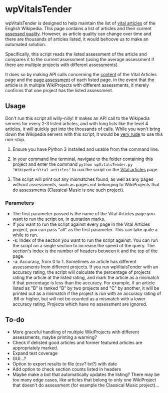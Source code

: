 # wpVitalsTender
wpVitalsTender is designed to help maintain the list of [vital articles](https://en.wikipedia.org/wiki/Wikipedia:Vital_articles) of the English Wikipedia. This page contains a list of articles and their current [assessed quality](https://en.wikipedia.org/wiki/Wikipedia:WikiProject_Wikipedia/Assessment). However, as article quality can change over time and there are thousands of articles listed, it would behoove us to make an automated solution.

Specifically, this script reads the listed assessment of the article and compares it to the current assessment (using the average assessment if there are multiple projects with different assessments).

It does so by making API calls concerning the [content](https://www.mediawiki.org/wiki/API:Main_page) of the Vital Articles page and the [page assessment](https://www.mediawiki.org/wiki/Extension:PageAssessments) of each listed page. In the event that the article is in multiple WikiProjects with different assessments, it merely confirms that one project has the listed assessment.

## Usage
Don't run this script all willy-nilly! It makes an API call to the Wikipedia servers for every 2-3 listed articles, and with long lists like the level 4 articles, it will quickly get into the thousands of calls. While you won't bring down the Wikipedia servers with this script, it would be [very rude](https://www.mediawiki.org/wiki/API:Etiquette) to use this non-stop.

1. Ensure you have Python 3 installed and usable from the command line.

2. In your command line terminal, navigate to the folder containing this project and enter the command `python wpVitalsTender.py "Wikipedia:Vital articles"` to run the script on the [Vital articles](https://en.wikipedia.org/wiki/Wikipedia:Vital_articles) page.

3. The script will print out any mismatches found, as well as any pages without assessments, such as pages not belonging to WikiProjects that do assessments (Classical Music is one such project).

### Parameters
* The first parameter passed is the name of the Vital Articles page you want to run the script on, in quotation marks.
* If you want to run the script against every page in the Vital Articles project, you can pass "all" as the first parameter. This can take quite a while to run.
* -s: Index of the section you want to run the script against. You can run the script on a single section to increase the speed of the query. The section's index is the number of headers between it and the top of the page.
* -a: Accuracy, from 0 to 1. Sometimes an article has different assessments from different projects. If you run wpVitalsTender with an accuracy rating, the script will calculate the percentage of projects rating the article at the listed rating, and mark the article as a mismatch if that percentage is less than the accuracy. For example, if an article listed as "B" is ranked "B" by two projects and "C" by another, it will be printed out as a mismatch if the project is run with an accuracy rating of .66 or higher, but will not be counted as a mismatch with a lower accuracy rating. Projects which have no assessment are ignored.

## To-do
* More graceful handling of multiple WikiProjects with different assessments, maybe printing a warning?
* Check if delisted good articles and former featured articles are appropriately marked.
* Expand test coverage
* GUI...?
* Option to export results to file (csv? txt?) with date
* Add option to check section counts listed in headers
* Maybe make a bot that automatically updates the listing? There may be too many edge cases, like articles that belong to only one WikiProject that doesn't do assessment (for example the Classical Music project)...
